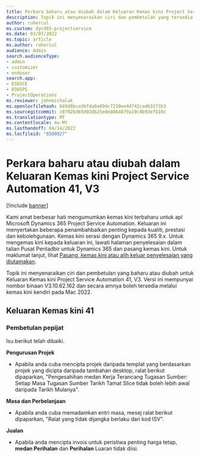 ```yaml
---
title: Perkara baharu atau diubah dalam Keluaran Kemas kini Project Service Automation 41, V3
description: Topik ini menyenaraikan ciri dan pembetulan yang tersedia dalam Keluaran Kemas kini Microsoft Dynamics 365 Project Service Automation 41, V3.
author: ruhercul
ms.custom: dyn365-projectservice
ms.date: 03/07/2022
ms.topic: article
ms.author: ruhercul
audience: Admin
search.audienceType:
- admin
- customizer
- enduser
search.app:
- D365CE
- D365PS
- ProjectOperations
ms.reviewer: johnmichalak
ms.openlocfilehash: 649d8bca36fda0a09dc7230ee4d742cadb32f3b3
ms.sourcegitcommit: c0792bd65d92db25e0e8864879a19c4b93efb10c
ms.translationtype: MT
ms.contentlocale: ms-MY
ms.lasthandoff: 04/14/2022
ms.locfileid: "8580927"
---
```

# <a name="whats-new-or-changed-in-project-service-automation-update-release-41-v3"></a>Perkara baharu atau diubah dalam Keluaran Kemas kini Project Service Automation 41, V3

[!include [banner](../includes/psa-now-project-operations.md)]

Kami amat berbesar hati mengumumkan kemas kini terbaharu untuk apl Microsoft Dynamics 365 Project Service Automation. Keluaran ini menyertakan beberapa penambahbaikan penting kepada kualiti, prestasi dan kebolehgunaan. Kemas kini serasi dengan Dynamics 365 9.x. Untuk mengemas kini kepada keluaran ini, lawati halaman penyelesaian dalam talian Pusat Pentadbir untuk Dynamics 365 dan pasang kemas kini. Untuk maklumat lanjut, lihat [Pasang, kemas kini atau alih keluar penyelesaian yang diutamakan](/power-platform/admin/install-remove-preferred-solution).

Topik ini menyenaraikan ciri dan pembetulan yang baharu atau diubah untuk Keluaran Kemas kini Project Service Automation 41, V3. Versi ini mempunyai nombor binaan V3.10.62.162 dan secara amnya boleh tersedia melalui kemas kini kendiri pada Mac 2022.

## <a name="update-release-41"></a>Keluaran Kemas kini 41

### <a name="bug-fixes"></a>Pembetulan pepijat

Isu berikut telah dibaiki.

**Pengurusan Projek**
- Apabila anda cuba mencipta projek daripada templat yang berdasarkan projek yang dicipta daripada tambahan desktop, ralat berikut dipaparkan, "Pengesahihan medan Kerja Terancang Tugasan Sumber: Setiap Masa Tugasan Sumber Tarikh Tamat Slice tidak boleh lebih awal daripada Tarikh Mulanya".

**Masa dan Perbelanjaan**
- Apabila anda cuba memadamkan entri masa, mesej ralat berikut dipaparkan, "Ralat yang tidak dijangka berlaku dari kod ISV".

**Jualan**
- Apabila anda mencipta invois untuk peristiwa penting harga tetap, **medan Perihalan** dan **Perihalan** Luaran tidak diisi. 
